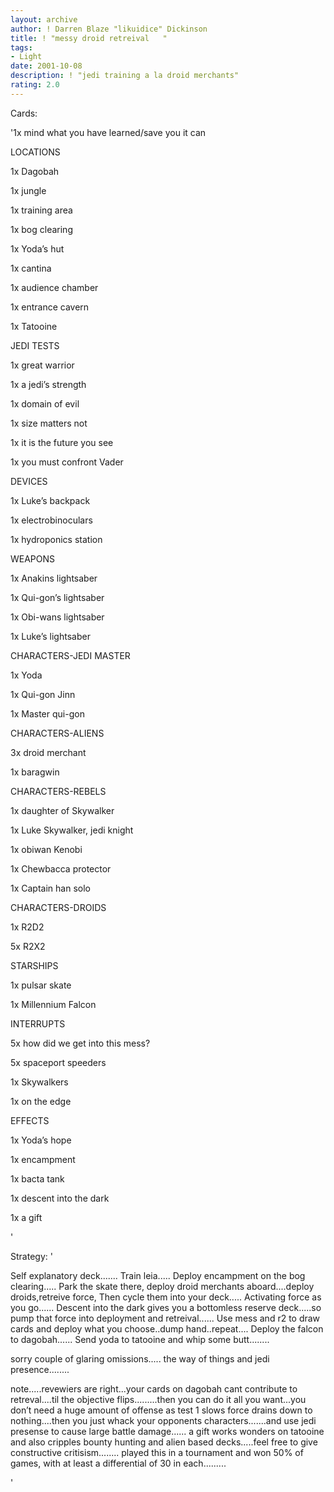 ```yaml
---
layout: archive
author: ! Darren Blaze "likuidice" Dickinson
title: ! "messy droid retreival   "
tags:
- Light
date: 2001-10-08
description: ! "jedi training a la droid merchants"
rating: 2.0
---
```

Cards: 

'1x mind what you have learned/save you it can


LOCATIONS

1x Dagobah

1x jungle 

1x training area

1x bog clearing

1x Yoda’s hut 

1x cantina

1x audience chamber

1x entrance cavern

1x Tatooine


JEDI TESTS

1x great warrior 

1x a jedi’s strength

1x domain of evil

1x size matters not

1x it is the future you see

1x you must confront Vader 


DEVICES

1x Luke’s backpack

1x electrobinoculars

1x hydroponics station


WEAPONS 

1x Anakins lightsaber

1x Qui-gon’s lightsaber

1x Obi-wans lightsaber

1x Luke’s lightsaber


CHARACTERS-JEDI MASTER

1x Yoda

1x Qui-gon Jinn

1x Master qui-gon

CHARACTERS-ALIENS

3x droid merchant

1x baragwin


CHARACTERS-REBELS

1x daughter of Skywalker

1x Luke Skywalker, jedi knight

1x obiwan Kenobi

1x Chewbacca protector

1x Captain han solo


CHARACTERS-DROIDS

1x R2D2

5x R2X2


STARSHIPS

1x pulsar skate 

1x Millennium Falcon


INTERRUPTS

5x how did we get into this mess?

5x spaceport speeders

1x Skywalkers

1x on the edge


EFFECTS

1x Yoda’s hope

1x encampment

1x bacta tank

1x descent into the dark

1x a gift

'

Strategy: '

Self explanatory deck....... Train leia..... Deploy encampment on the bog clearing..... Park the skate there, deploy droid merchants aboard....deploy droids,retreive force, Then cycle them into your deck..... Activating force as you go...... Descent into the dark gives you a bottomless reserve deck.....so pump that force into deployment and retreival...... Use mess and r2 to draw cards and deploy what you choose..dump hand..repeat.... Deploy the falcon to dagobah...... Send yoda to tatooine and whip some butt........  


sorry couple of glaring omissions..... the way of things and jedi presence........


note.....revewiers are right...your cards on dagobah cant contribute to retreval....til the objective flips.........then you can do it all you want...you don’t need a huge amount of offense as test 1 slows force drains down to nothing....then you just whack your opponents characters.......and use jedi presense to cause large battle damage...... a gift works wonders on tatooine and also cripples bounty hunting and alien based decks.....feel free to give constructive critisism........ played this in a tournament and won 50% of games, with at least a differential of 30 in each.........

'